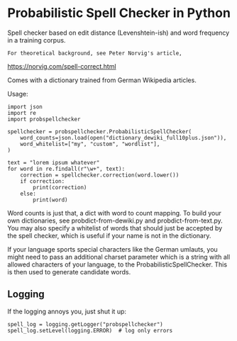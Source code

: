 # Probabilistic Spell Checker in Python

Spell checker based on edit distance (Levenshtein-ish) and word frequency
in a training corpus.

    For theoretical background, see Peter Norvig's article,
https://norvig.com/spell-correct.html

Comes with a dictionary trained from German Wikipedia articles.

Usage:

    import json
    import re
    import probspellchecker

    spellchecker = probspellchecker.ProbabilisticSpellChecker(
        word_counts=json.load(open("dictionary_dewiki_full10plus.json")),
        word_whitelist=["my", "custom", "wordlist"],
    )

    text = "lorem ipsum whatever"
    for word in re.findall(r"\w+", text):
        correction = spellchecker.correction(word.lower())
        if correction:
            print(correction)
        else:
            print(word)

Word counts is just that, a dict with word to count mapping. To build your
own dictionaries, see probdict-from-dewiki.py and probdict-from-text.py.
You may also specify a whitelist of words that should just be accepted by
the spell checker, which is useful if your name is not in the dictionary.

If your language sports special characters like the German umlauts, you
might need to pass an additional charset parameter which is a string with
all allowed characters of your language, to the ProbabilisticSpellChecker.
This is then used to generate candidate words.

## Logging

If the logging annoys you, just shut it up:

    spell_log = logging.getLogger("probspellchecker")
    spell_log.setLevel(logging.ERROR)  # log only errors

